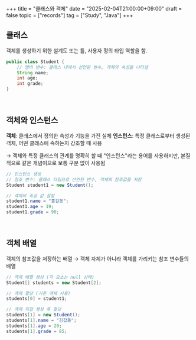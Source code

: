 +++
title = "클래스와 객체"
date = "2025-02-04T21:00:00+09:00"
draft = false
topic = ["records"]
tag = ["Study", "Java"]
+++

## 클래스
객체를 생성하기 위한 설계도 또는 틀, 사용자 정의 타입 역할을 함.

```java
public class Student {
	// 멤버 변수: 클래스 내에서 선언된 변수, 객체의 속성을 나타냄
    String name;
    int age;
    int grade;
}
```

<br>

## 객체와 인스턴스
**객체**: 클래스에서 정의한 속성과 기능을 가진 실체
**인스턴스**: 특정 클래스로부터 생성된 객체, 어떤 클래스에 속하는지 강조할 때 사용

→ 객체와 특정 클래스의 관계를 명확히 할 때 "인스턴스"라는 용어를 사용하지만, 본질적으로 같은 개념이므로 보통 구분 없이 사용됨

```java
// 인스턴스 생성
// 참조 변수: 클래스 타입으로 선언된 변수, 객체의 참조값을 저장
Student student1 = new Student();

// 객체의 속성 값 설정
student1.name = "홍길동";
student1.age = 19;
student1.grade = 90;
```

<br>

## 객체 배열
객체의 참조값을 저장하는 배열
→ 객체 자체가 아니라 객체를 가리키는 참조 변수들의 배열

```java
// 객체 배열 생성 (각 요소는 null 상태)
Student[] students = new Student[2];

// 객체 할당 (기존 객체 사용)
students[0] = student1;

// 객체 직접 생성 후 할당
students[1] = new Student();
students[1].name = "김갑돌";
students[1].age = 20;
students[1].grade = 85;
```
